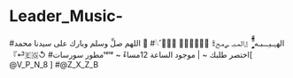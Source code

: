 # Leader_Music-
#اللهم صلِّ وسلم وبارك على سيدنا محمد 🌺
#𓆩˹𓏺َِ  𝙼𝙾𝙽𝚉𝙴𝚁 𖠮الهہـيـٖ‌ـ‌ـبـه ٍٍٍٍٍٍّّّّّّّ『المـبـ ـࢪمـج ⏎』🇪🇬↺
#مطور سورساتᵗᵉˡᵉ ~ اختصر طلبك ~ | موجود الساعة 12مساءً[ @V_P_N_8 ]
#@Z_X_Z_B
